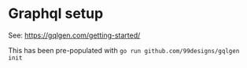 # Graphql setup

See: https://gqlgen.com/getting-started/


This has been pre-populated with `go run github.com/99designs/gqlgen init`
